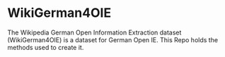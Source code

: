 # WikiGerman4OIE

The Wikipedia German Open Information Extraction dataset (WikiGerman4OIE) is a dataset for German Open IE.
This Repo holds the methods used to create it. 


